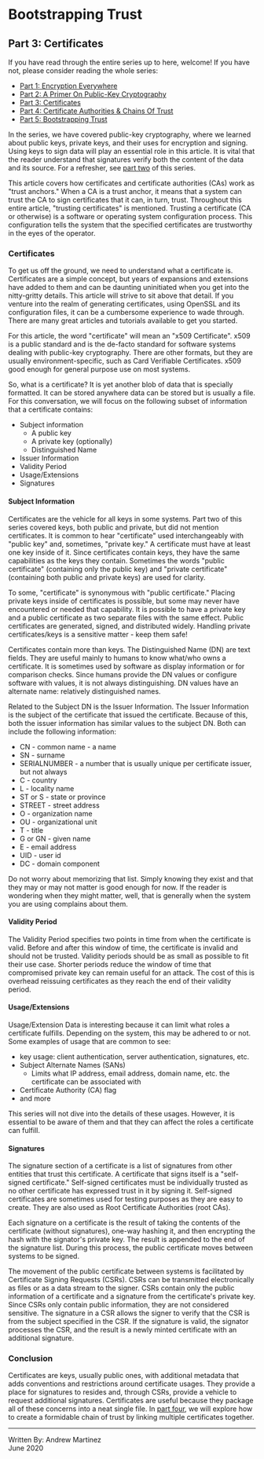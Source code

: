 # Bootstrapping Trust

## Part 3: Certificates

If you have read through the entire series up to here, welcome! If you
have not, please consider reading the whole series:

- [Part 1: Encryption Everywhere](./part-01.encryption-everywhere.md)
- [Part 2: A Primer On Public-Key Cryptography](./part-02.a-primer-on-public-key-cryptography.md)
- [Part 3: Certificates](./part-03.certificates.md)
- [Part 4: Certificate Authorities & Chains Of Trust](./part-04.certificate-authorities-and-chains-of-trust.md)
- [Part 5: Bootstrapping Trust](./part-05.bootstrapping-trust.md)

In the series, we have covered public-key cryptography, where we learned
about public keys, private keys, and their uses for encryption and
signing. Using keys to sign data will play an essential role in this
article. It is vital that the reader understand that signatures verify
both the content of the data and its source. For a refresher, see
[part two](./part-02.a-primer-on-public-key-cryptography.md) of this
series.

This article covers how certificates and certificate authorities (CAs)
work as "trust anchors." When a CA is a trust anchor, it means that a
system can trust the CA to sign certificates that it can, in turn,
trust. Throughout this entire article, "trusting certificates" is
mentioned. Trusting a certificate (CA or otherwise) is a software or
operating system configuration process. This configuration tells the
system that the specified certificates are trustworthy in the eyes of
the operator.

### Certificates

To get us off the ground, we need to understand what a certificate is.
Certificates are a simple concept, but years of expansions and
extensions have added to them and can be daunting uninitiated when you
get into the nitty-gritty details. This article will strive to sit above
that detail. If you venture into the realm of generating certificates,
using OpenSSL and its configuration files, it can be a cumbersome
experience to wade through. There are many great articles and tutorials
available to get you started.

For this article, the word "certificate" will mean an "x509
Certificate". x509 is a public standard and is the de-facto standard for
software systems dealing with public-key cryptography. There are other
formats, but they are usually environment-specific, such as Card
Verifiable Certificates. x509 good enough for general purpose use on
most systems.

So, what is a certificate? It is yet another blob of data that is
specially formatted. It can be stored anywhere data can be stored but is
usually a file. For this conversation, we will focus on the following
subset of information that a certificate contains:

- Subject information
  - A public key
  - A private key (optionally)
  - Distinguished Name
- Issuer Information
- Validity Period
- Usage/Extensions
- Signatures

#### Subject Information

Certificates are the vehicle for all keys in some systems. Part two of
this series covered keys, both public and private, but did not mention
certificates. It is common to hear "certificate" used interchangeably
with "public key" and, sometimes, "private key." A certificate must have
at least one key inside of it. Since certificates contain keys, they
have the same capabilities as the keys they contain. Sometimes the words
"public certificate" (containing only the public key) and "private
certificate" (containing both public and private keys) are used for
clarity.

To some, "certificate" is synonymous with "public certificate." Placing
private keys inside of certificates is possible, but some may never have
encountered or needed that capability. It is possible to have a private
key and a public certificate as two separate files with the same effect.
Public certificates are generated, signed, and distributed widely.
Handling private certificates/keys is a sensitive matter - keep them
safe!

Certificates contain more than keys. The Distinguished Name (DN) are
text fields. They are useful mainly to humans to know what/who owns a
certificate. It is sometimes used by software as display information or
for comparison checks. Since humans provide the DN values or configure
software with values, it is not always distinguishing. DN values have an
alternate name: relatively distinguished names.

Related to the Subject DN is the Issuer Information. The Issuer
Information is the subject of the certificate that issued the
certificate. Because of this, both the issuer information has similar
values to the subject DN. Both can include the following information:

- CN - common name - a name
- SN - surname
- SERIALNUMBER - a number that is usually unique per certificate issuer,
  but not always
- C - country
- L - locality name
- ST or S - state or province
- STREET - street address
- O - organization name
- OU - organizational unit
- T - title
- G or GN - given name
- E - email address
- UID - user id
- DC - domain component

Do not worry about memorizing that list. Simply knowing they exist and
that they may or may not matter is good enough for now. If the reader is
wondering when they might matter, well, that is generally when the
system you are using complains about them.

#### Validity Period

The Validity Period specifies two points in time from when the
certificate is valid. Before and after this window of time, the
certificate is invalid and should not be trusted. Validity periods
should be as small as possible to fit their use case. Shorter periods
reduce the window of time that compromised private key can remain useful
for an attack. The cost of this is overhead reissuing certificates as
they reach the end of their validity period.

#### Usage/Extensions

Usage/Extension Data is interesting because it can limit what roles a
certificate fulfills. Depending on the system, this may be adhered to or
not. Some examples of usage that are common to see:

- key usage: client authentication, server authentication, signatures,
  etc.
- Subject Alternate Names (SANs)
  - Limits what IP address, email address, domain name, etc. the
    certificate can be associated with
- Certificate Authority (CA) flag
- and more

This series will not dive into the details of these usages. However, it
is essential to be aware of them and that they can affect the roles a
certificate can fulfill.

#### Signatures

The signature section of a certificate is a list of signatures from
other entities that trust this certificate. A certificate that signs
itself is a "self-signed certificate." Self-signed certificates must be
individually trusted as no other certificate has expressed trust in it
by signing it. Self-signed certificates are sometimes used for testing
purposes as they are easy to create. They are also used as Root
Certificate Authorities (root CAs).

Each signature on a certificate is the result of taking the contents of
the certificate (without signatures), one-way hashing it, and then
encrypting the hash with the signator's private key. The result is
appended to the end of the signature list. During this process, the
public certificate moves between systems to be signed.

The movement of the public certificate between systems is facilitated by
Certificate Signing Requests (CSRs). CSRs can be transmitted
electronically as files or as a data stream to the signer. CSRs contain
only the public information of a certificate and a signature from the
certificate's private key. Since CSRs only contain public information,
they are not considered sensitive. The signature in a CSR allows the
signer to verify that the CSR is from the subject specified in the CSR.
If the signature is valid, the signator processes the CSR, and the
result is a newly minted certificate with an additional signature.

### Conclusion

Certificates are keys, usually public ones, with additional metadata
that adds conventions and restrictions around certificate usages. They
provide a place for signatures to resides and, through CSRs, provide a
vehicle to request additional signatures. Certificates are useful
because they package all of these concerns into a neat single file. In
[part four](/part-04.certificate-authorities-and-chains-of-trust.md), we
will explore how to create a formidable chain of trust by linking
multiple certificates together.

---

Written By: Andrew Martinez  
June 2020
